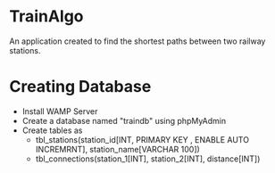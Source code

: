 # TrainAlgo

An application created to find the shortest paths between two railway stations.

# Creating Database

* Install WAMP Server
* Create a database named "traindb" using phpMyAdmin
* Create tables as <br>
	- tbl_stations(station_id[INT, PRIMARY KEY , ENABLE AUTO INCREMRNT], station_name[VARCHAR 100]) <br>
	- tbl_connections(station_1[INT], station_2[INT], distance[INT])
